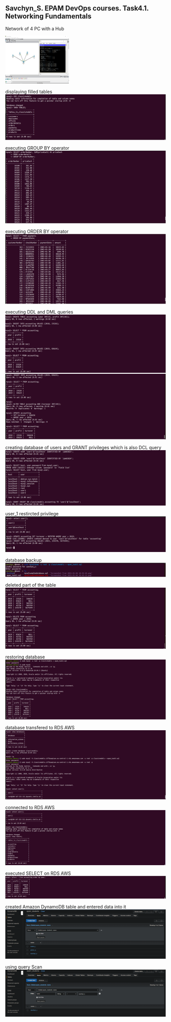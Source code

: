 ## Savchyn_S. EPAM DevOps courses. Task4.1. Networking Fundamentals

Network of 4 PC with a Hub

<img src="https://github.com/xwav/epam_lectures_devops_Savchyn_2020/blob/main/Lecture_4/Task4_1/images/4.1_1.png" width="200" height="150">

displaying filled tables 
![image3_2](https://github.com/xwav/epam_lectures_devops_Savchyn_2020/blob/main/Lecture_3/Task_3/images/task3_2.png)  

executing GROUP BY operator  
![image3_5](https://github.com/xwav/epam_lectures_devops_Savchyn_2020/blob/main/Lecture_3/Task_3/images/task3_7.png)

executing ORDER BY operator  
![image3_6](https://github.com/xwav/epam_lectures_devops_Savchyn_2020/blob/main/Lecture_3/Task_3/images/task3_8.png)

executing DDL and DML queries  
![image3_7](https://github.com/xwav/epam_lectures_devops_Savchyn_2020/blob/main/Lecture_3/Task_3/images/task3_9.png)
![image3_8](https://github.com/xwav/epam_lectures_devops_Savchyn_2020/blob/main/Lecture_3/Task_3/images/task3_10.png)

creating database of users and GRANT privileges which is also DCL query  
![image3_9](https://github.com/xwav/epam_lectures_devops_Savchyn_2020/blob/main/Lecture_3/Task_3/images/task3_11.png)

user_1 restircted privilege  
![image3_10](https://github.com/xwav/epam_lectures_devops_Savchyn_2020/blob/main/Lecture_3/Task_3/images/task3_12.png)

database backup  
![image3_11](https://github.com/xwav/epam_lectures_devops_Savchyn_2020/blob/main/Lecture_3/Task_3/images/task3_13.png)

deleted part of the table  
![image3_12](https://github.com/xwav/epam_lectures_devops_Savchyn_2020/blob/main/Lecture_3/Task_3/images/task3_14.png)

restoring database  
![image3_13](https://github.com/xwav/epam_lectures_devops_Savchyn_2020/blob/main/Lecture_3/Task_3/images/task3_15.png)

database transfered to RDS AWS  
![image3_14](https://github.com/xwav/epam_lectures_devops_Savchyn_2020/blob/main/Lecture_3/Task_3/images/task3_16.png)

connected to RDS AWS  
![image3_15](https://github.com/xwav/epam_lectures_devops_Savchyn_2020/blob/main/Lecture_3/Task_3/images/task3_17.png)

executed SELECT on RDS AWS  
![image3_16](https://github.com/xwav/epam_lectures_devops_Savchyn_2020/blob/main/Lecture_3/Task_3/images/task3_18.png)

created Amazon DynamoDB table and entered data into it  
![image3_16](https://github.com/xwav/epam_lectures_devops_Savchyn_2020/blob/main/Lecture_3/Task_3/images/task3_19.png)

using query Scan  
![image3_17](https://github.com/xwav/epam_lectures_devops_Savchyn_2020/blob/main/Lecture_3/Task_3/images/task3_20.png)










